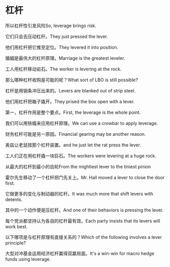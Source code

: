 # 杠杆

<p><span class="chinese">所以杠杆性引发风险</span><span class="english">So, leverage brings risk.</span></p>

<p><span class="chinese">它们只会去压动杠杆。</span><span class="english">They just pressed the lever.</span></p>

<p><span class="chinese">他们用杠杆把它推至定位。</span><span class="english">They levered it into position.</span></p>

<p><span class="chinese">婚姻是最伟大的杠杆原理。</span><span class="english">Marriage is the greatest leveler.</span></p>

<p><span class="chinese">工人用杠杆移动岩石。</span><span class="english">The worker is levering at the rock.</span></p>

<p><span class="chinese">那么哪种杠杆收购是可能的呢？</span><span class="english">What sort of LBO is still possible?</span></p>

<p><span class="chinese">杠杆是用钢条冲压出来的。</span><span class="english">Levers are blanked out of strip steel.</span></p>

<p><span class="chinese">他们用杠杆把箱子撬开。</span><span class="english">They prised the box open with a lever.</span></p>

<p><span class="chinese">第一，杠杆作用是整个要点。</span><span class="english">First, the leverage is the whole point.</span></p>

<p><span class="chinese">我们可以用铁橇来应用杠杆原理。</span><span class="english">We can use a crowbar to apply leverage.</span></p>

<p><span class="chinese">财务杠杆可能是另一原因。</span><span class="english">Financial gearing may be another reason.</span></p>

<p><span class="chinese">奥兹让老鼠按那个杠杆装置。</span><span class="english">and he just let the rat press the lever.</span></p>

<p><span class="chinese">工人们正在用杠杆撬一块巨石。</span><span class="english">The workers were levering at a huge rock.</span></p>

<p><span class="chinese">从最大的杠杆到最小的齿轮</span><span class="english">From the mightiest lever to the tiniest pinion</span></p>

<p><span class="chinese">霍尔先生移动了一个杠杆把门先关上。</span><span class="english">Mr. Hall moved a lever to close the door first.</span></p>

<p><span class="chinese">它做更多的变化与制动器的杠杆。</span><span class="english">It was much more that shift levers with detents.</span></p>

<p><span class="chinese">其中的一个动作便是压杠杆。</span><span class="english">And one of their behaviors is pressing the lever.</span></p>

<p><span class="chinese">每个党派都坚持认为各自的杠杆最有效。</span><span class="english">Each party insists that its levers will work best.</span></p>

<p><span class="chinese">以下哪项是与杠杆原理有直接关系的？</span><span class="english">Which of the following involves a lever principle?</span></p>

<p><span class="chinese">大型对冲基金运用经济杠杆赢得双赢局面。</span><span class="english">It's a win-win for macro hedge funds using leverage.</span></p>

